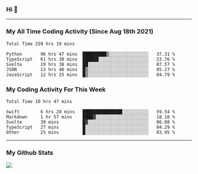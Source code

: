 ### Hi 🙂

---

### My All Time Coding Activity (Since Aug 18th 2021)
<!--START_SECTION:waka-all-->
```text
Total Time 259 hrs 19 mins

Python       96 hrs 47 mins  █████████▒░░░░░░░░░░░░░░░   37.31 % 
TypeScript   61 hrs 38 mins  ██████░░░░░░░░░░░░░░░░░░░   23.76 % 
Svelte       19 hrs 38 mins  ██░░░░░░░░░░░░░░░░░░░░░░░   07.57 % 
JSON         13 hrs 40 mins  █▒░░░░░░░░░░░░░░░░░░░░░░░   05.27 % 
JavaScript   12 hrs 25 mins  █▒░░░░░░░░░░░░░░░░░░░░░░░   04.79 % 
```
<!--END_SECTION:waka-all-->

### My Coding Activity For This Week
<!--START_SECTION:waka-week-->
```text
Total Time 10 hrs 47 mins

Swift        6 hrs 28 mins   ███████████████░░░░░░░░░░   59.54 % 
Markdown     1 hr 57 mins    ████▓░░░░░░░░░░░░░░░░░░░░   18.10 % 
Svelte       39 mins         █▓░░░░░░░░░░░░░░░░░░░░░░░   06.08 % 
TypeScript   27 mins         █░░░░░░░░░░░░░░░░░░░░░░░░   04.29 % 
Other        25 mins         █░░░░░░░░░░░░░░░░░░░░░░░░   03.95 % 
```
<!--END_SECTION:waka-week-->

---

### My Github Stats
[![](https://github-readme-stats.vercel.app/api?username=eroxl&count_private=true&show_icons=true&include_all_commits=true&theme=onedark)](https://github.com/Eroxl)

